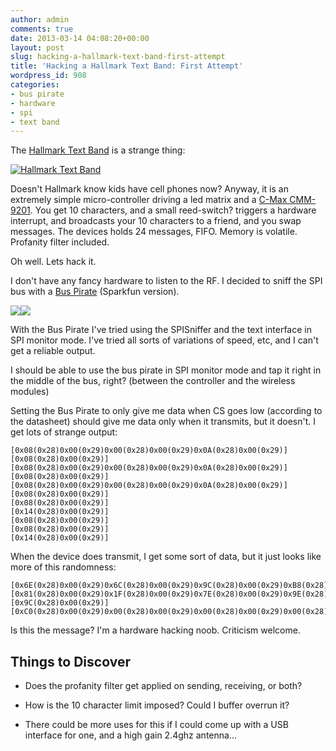 ```yaml
---
author: admin
comments: true
date: 2013-03-14 04:08:20+00:00
layout: post
slug: hacking-a-hallmark-text-band-first-attempt
title: 'Hacking a Hallmark Text Band: First Attempt'
wordpress_id: 908
categories:
- bus pirate
- hardware
- spi
- text band
---
```


The [Hallmark Text Band](http://www.textbands.com/) is a strange thing:

[![Hallmark Text Band](/uploads/P3130076-300x235.jpg)](/uploads/P3130076.jpg)

Doesn't Hallmark know kids have cell phones now?
Anyway, it is an extremely simple micro-controller driving a led matrix and a [C-Max CMM-9201](http://www.c-max.com.hk/en/technology/rfcomm/2_4g_trans_ic). You get 10 characters, and a small reed-switch? triggers a hardware interrupt, and broadcasts your 10 characters to a friend, and you swap messages. The devices holds 24 messages, FIFO. Memory is volatile. Profanity filter included.

Oh well. Lets hack it.

I don't have any fancy hardware to listen to the RF. I decided to sniff the SPI bus with a [Bus Pirate](http://dangerousprototypes.com/docs/Bus_Pirate) (Sparkfun version).

[![](/uploads/P3130078-300x224.jpg)](/uploads/P3130078.jpg)[![](/uploads/P3130081-300x300.jpg)](/uploads/P3130081.jpg)

With the Bus Pirate I've tried using the SPISniffer and the text interface in SPI monitor mode. I've tried all sorts of variations of speed, etc, and I can't get a reliable output.

I should be able to use the bus pirate in SPI monitor mode and tap it right in the middle of the bus, right? (between the controller and the wireless modules)

Setting the Bus Pirate to only give me data when CS goes low (according to the datasheet) should give me data only when it transmits, but it doesn't. I get lots of strange output:

    
    [0x08(0x28)0x00(0x29)0x00(0x28)0x00(0x29)0x0A(0x28)0x00(0x29)]
    [0x08(0x28)0x00(0x29)]
    [0x08(0x28)0x00(0x29)0x00(0x28)0x00(0x29)0x0A(0x28)0x00(0x29)]
    [0x08(0x28)0x00(0x29)]
    [0x08(0x28)0x00(0x29)0x00(0x28)0x00(0x29)0x0A(0x28)0x00(0x29)]
    [0x08(0x28)0x00(0x29)]
    [0x08(0x28)0x00(0x29)]
    [0x14(0x28)0x00(0x29)]
    [0x08(0x28)0x00(0x29)]
    [0x08(0x28)0x00(0x29)]
    [0x14(0x28)0x00(0x29)]


When the device does transmit, I get some sort of data, but it just looks like more of this randomness:

    
    [0x6E(0x28)0x00(0x29)0x6C(0x28)0x00(0x29)0x9C(0x28)0x00(0x29)0xB8(0x28)0x00(0x29)0x10(0x28)0x00(0x29)]
    [0x81(0x28)0x00(0x29)0x1F(0x28)0x00(0x29)0x7E(0x28)0x00(0x29)0x9E(0x28)0x00(0x29)0x9E(0x28)0x00(0x29)0x3F(0x28)0x00(0x29)0x1B(0x28)0x00(0x29)0xB8(0x28)0x00(0x29)0xAA(0x28)0x00(0x29)0xAA(0x28)0x00(0x29)0xAB(0x28)0x00(0x29)0xFE(0x28)0x00(0x29)0xAB(0x28)0x00(0x29)0xF8(0x28)0x00(0x29)0xAB(0x28)0x00(0x29)0x55(0x28)0x00(0x29)0x55(0x28)0x00(0x29)0x55(0x28)0x00(0x29)0x55(0x28)0x00(0x29)0x55(0x28)0x00(0x29)0x55(0x28)0x00(0x29)0x55(0x28)0x00(0x29)0x55(0x28)0x00(0x29)0x55(0x28)0x00(0x29)0x55(0x28)0x00(0x29)0x55(0x28)0x00(0x29)0x55(0x28)0x00(0x29)0x55(0x28)0x00(0x29)0x55(0x28)0x00(0x29)0x55(0x28)0x00(0x29)0x55(0x28)0x00(0x29)0x55(0x28)0x00(0x29)]
    [0x9C(0x28)0x00(0x29)]
    [0xC0(0x28)0x00(0x29)0x00(0x28)0x00(0x29)0x00(0x28)0x00(0x29)0x00(0x28)0x00(0x29)0x00(0x28)0x00(0x29)0x00(0x28)0x00(0x29)0x00(0x28)0x00(0x29)0x00(0x28)0x00(0x29)0x00(0x28)0x00(0x29)0x00(0x28)0x00(0x29)0x00(0x28)0x00(0x29)0x00(0x28)0x00(0x29)0x00(0x28)0x00(0x29)0x00(0x28)0x00(0x29)]


Is this the message? I'm a hardware hacking noob. Criticism welcome.


## Things to Discover





	
  * Does the profanity filter get applied on sending, receiving, or both?

	
  * How is the 10 character limit imposed? Could I buffer overrun it?

	
  * There could be more uses for this if I could come up with a USB interface for one, and a high gain 2.4ghz antenna...


